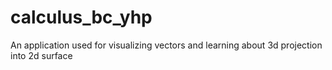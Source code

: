 # calculus_bc_yhp

An application used for visualizing vectors and learning about 3d projection into 2d surface
